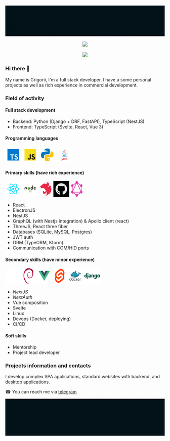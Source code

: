 ![](./img/banner-header.gif)

<p align="center">
  <!-- Typing SVG by DenverCoder1 - https://github.com/DenverCoder1/readme-typing-svg -->
  <a href="https://github.com/DenverCoder1/readme-typing-svg">
    <img src="https://readme-typing-svg.demolab.com/?lines=Hi!%20I'm%20Grigorii&font=Fira%20Code&center=true&width=440&height=45&color=387aff&vCenter=true&duration=1&repeat=false&pause=1000&size=22" /></a>
</p>

<p align="center">
  <!-- Typing SVG by DenverCoder1 - https://github.com/DenverCoder1/readme-typing-svg -->
  <a href="https://github.com/DenverCoder1/readme-typing-svg">
    <img src="https://readme-typing-svg.demolab.com/?lines=Full%20stack%20developer;Lead%20JS/TS%20programmer&font=Fira%20Code&center=true&width=440&height=45&color=387aff&vCenter=true&duration=2500&pause=1000&size=22" /></a>
</p>

### Hi there 👋

My name is Grigorii, I'm a full stack developer. I have a some personal projects as well as rich experience in commercial development.

### Field of activity

#### Full stack development
- Backend: Python (Django + DRF, FastAPI), TypeScript (NestJS)
- Frontend: TypeScript (Svelte, React, Vue 3)

#### Programming languages

<img height="50" src="./img/typescript.svg" width="50"/>
<img height="50" src="./img/javascript.svg" width="50"/>
<img height="50" src="./img/python.svg" width="50"/>
<img height="50" src="./img/java.svg" width="50"/>

#### Primary skills (have rich experience)

<img height="50" src="./img/react.svg" width="50"/>
<img height="50" src="./img/nodejs.svg" width="50"/>
<img height="50" src="./img/nestjs.svg" width="40"/>
<img height="50" src="./img/github.svg" width="50" style="filter: invert(1)"/>
<img height="50" src="./img/graphql.svg" width="40"/>

- React
- ElectronJS
- NestJS
- GraphQL (with Nestjs integration) & Apollo client (react)
- ThreeJS, React three fiber
- Databases (SQLite, MySQL, Postgres)
- JWT auth
- ORM (TypeORM, Ktorm)
- Communication with COM/HID ports

#### Secondary skills (have minor experience)

<img height="50" src="./img/nextjs.svg"/>
<img height="50" src="./img/debian.svg" width="40"/>
<img height="50" src="./img/vuejs.svg" width="50"/>
<img height="50" src="./img/sveltejs.svg" width="40"/>
<img height="50" src="./img/docker.svg" width="50"/>
<img height="50" src="./img/django.svg" width="50"/>

- _NextJS_
- _NextAuth_
- Vue composition
- Svelte
- Linux
- Devops (Docker, deploying)
- CI/CD

#### Soft skills

- Mentorship
- Project lead developer

### Projects information and contacts

I develop complex SPA applications, standard websites with backend, and desktop applications.

☎ You can reach me via [telegram](https://t.me/osx11)

![](./img/banner-footer.gif)

